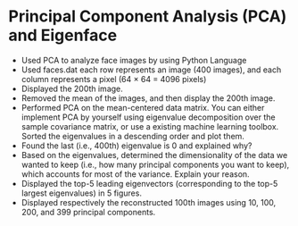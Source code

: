# Principal Component Analysis (PCA) and Eigenface
* Used PCA to analyze face images by using Python Language
* Used faces.dat each row represents an image (400 images), and each column represents a pixel (64 × 64 = 4096 pixels)
* Displayed the 200th image.
* Removed the mean of the images, and then display the 200th image.
* Performed PCA on the mean-centered data matrix. You can either implement PCA by yourself using eigenvalue decomposition over the sample covariance matrix, or use a existing machine learning toolbox. Sorted the eigenvalues in a descending order and plot them.
* Found the last (i.e., 400th) eigenvalue is 0 and explained why?
* Based on the eigenvalues, determined the dimensionality of the data we wanted to keep (i.e., how many principal components you want to keep), which accounts for most of the variance. Explain your reason.
* Displayed the top-5 leading eigenvectors (corresponding to the top-5 largest eigenvalues) in 5 figures.
* Displayed respectively the reconstructed 100th images using 10, 100, 200, and 399 principal components.
